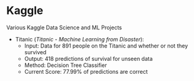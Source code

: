 # Kaggle
Various Kaggle Data Science and ML Projects
- Titanic (_Titanic - Machine Learning from Disaster_):
  - Input: Data for 891 people on the Titanic and whether or not they survived
  - Output: 418 predictions of survival for unseen data
  - Method: Decision Tree Classifier
  - Current Score: 77.99% of predictions are correct
